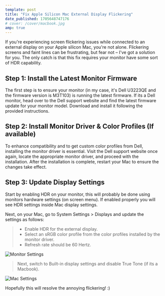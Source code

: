```yaml
---
template: post
title: "Fix Apple Silicon Mac External Display Flickering"
date_published: 1705648747176
# cover: /cover/macbook.jpg
amp: true
---
```


If you're experiencing screen flickering issues while connected to an external display on your Apple silicon Mac, you're not alone.
Flickering screens and faint lines can be frustrating, but fear not – I've got a solution for you. The only catch is that this fix requires your monitor have some sort of HDR capability.

## Step 1: Install the Latest Monitor Firmware

The first step is to ensure your monitor (in my case, it's Dell U3223QE and the firmware version is M3T103) is running the latest firmware.
If its a Dell monitor, head over to the Dell support website and find the latest firmware update for your monitor model.
Download and install it following the provided instructions.

## Step 2: Install Monitor Driver & Color Profiles (If available)

To enhance compatibility and to get custom color profiles from Dell, installing the monitor driver is essential.
Visit the Dell support website once again, locate the appropriate monitor driver, and proceed with the installation.
After the installation is complete, restart your Mac to ensure the changes take effect.

## Step 3: Update Display Settings

Start by enabling HDR on your monitor, this will probably be done using monitors hardware settings (on screen menu).
If enabled properly you will see HDR settings inside Mac display settings.

Next, on your Mac, go to System Settings > Displays and update the settings as follows:

> - Enable HDR for the external display.
> - Select an sRGB color profile from the color profiles installed by the monitor driver.
> - Refresh rate should be 60 Hertz.

![Monitor Settings](/images/monitor-settings.png "Monitor Settings")

> Next, switch to Built-in display settings and disable True Tone (if its a Macbook).

![Mac Settings](/images/mac-settings.png "Mac Settings")

Hopefully this will resolve the annoying flickering! :)

